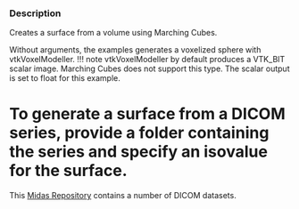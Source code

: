 ### Description
Creates a surface from a volume using Marching Cubes.

Without arguments, the examples generates a voxelized  sphere with vtkVoxelModeller.
!!! note
    vtkVoxelModeller by default produces a VTK_BIT scalar image. Marching Cubes does not support this type. The scalar output is set to float for this example.
# To generate a surface from a DICOM series, provide a folder containing the series and specify an isovalue for the surface.

This [Midas Repository](http://placid.nlm.nih.gov/community/21) contains a number of DICOM datasets.
